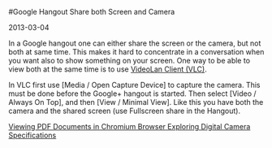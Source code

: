 #Google Hangout Share both Screen and Camera

2013-03-04

<!--- tags: browser -->

In a Google hangout one can either share the screen or the camera, but not both at same time. This makes it hard to concentrate in a conversation when you want also to show something on your screen. One way to be able to view both at the same time is to use [VideoLan Client (VLC)](http://www.videolan.org/).

In VLC first use [Media / Open Capture Device] to capture the camera. This must be done before the Google+ hangout is started. Then select [Video / Always On Top], and then [View / Minimal View]. Like this you have both the camera and the shared screen (use Fullscreen share in the Hangout).


<ins class='nfooter'><a rel='prev' id='fprev' href='#blog/2013/2013-03-21-Viewing-PDF-Documents-in-Chromium-Browser.md'>Viewing PDF Documents in Chromium Browser</a> <a rel='next' id='fnext' href='#blog/2013/2013-03-02-Exploring-Digital-Camera-Specifications.md'>Exploring Digital Camera Specifications</a></ins>
